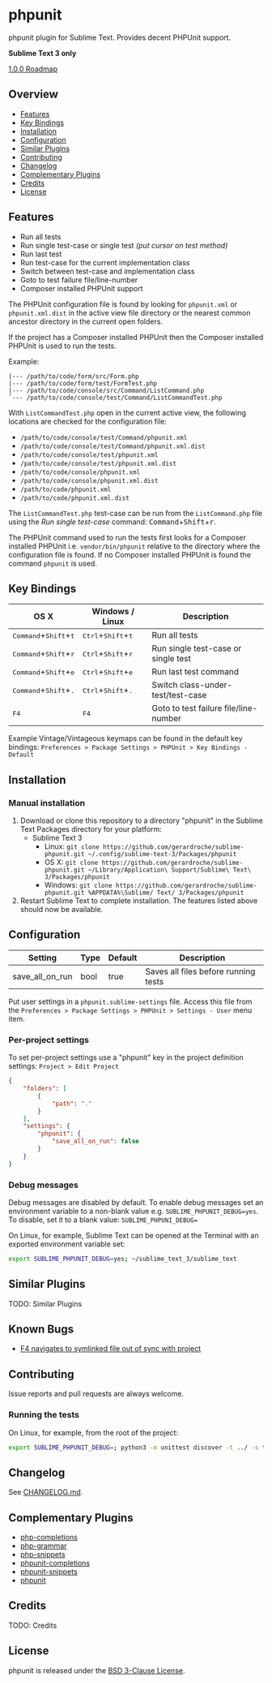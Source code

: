 # phpunit

phpunit plugin for Sublime Text. Provides decent PHPUnit support.

**Sublime Text 3 only**

[1.0.0 Roadmap](https://github.com/gerardroche/sublime-phpunit/issues/1)

## Overview

* [Features](#features)
* [Key Bindings](#key-bindings)
* [Installation](#installation)
* [Configuration](#configuration)
* [Similar Plugins](#similar-plugins)
* [Contributing](#contributing)
* [Changelog](#changelog)
* [Complementary Plugins](#complementary-plugins)
* [Credits](#credits)
* [License](#license)

## Features

* Run all tests
* Run single test-case or single test *(put cursor on test method)*
* Run last test 
* Run test-case for the current implementation class
* Switch between test-case and implementation class
* Goto to test failure file/line-number
* Composer installed PHPUnit support

The PHPUnit configuration file is found by looking for `phpunit.xml` or `phpunit.xml.dist` in the active view file directory or the nearest common ancestor directory in the current open folders.

If the project has a Composer installed PHPUnit then the Composer installed PHPUnit is used to run the tests.

Example:

    |--- /path/to/code/form/src/Form.php
    |--- /path/to/code/form/test/FormTest.php
    |--- /path/to/code/console/src/Command/ListCommand.php
    `--- /path/to/code/console/test/Command/ListCommandTest.php

With `ListCommandTest.php` open in the current active view, the following locations are checked for the configuration file:

* `/path/to/code/console/test/Command/phpunit.xml`
* `/path/to/code/console/test/Command/phpunit.xml.dist`
* `/path/to/code/console/test/phpunit.xml`
* `/path/to/code/console/test/phpunit.xml.dist`
* `/path/to/code/console/phpunit.xml`
* `/path/to/code/console/phpunit.xml.dist`
* `/path/to/code/phpunit.xml`
* `/path/to/code/phpunit.xml.dist`

The `ListCommandTest.php` test-case can be run from the `ListCommand.php` file using the *Run single test-case* command: <kbd>Command</kbd>+<kbd>Shift</kbd>+<kbd>r</kbd>.

The PHPUnit command used to run the tests first looks for a Composer installed PHPUnit i.e. `vendor/bin/phpunit` relative to the directory where the configuration file is found. If no Composer installed PHPUnit is found the command `phpunit` is used.

## Key Bindings

| OS X | Windows / Linux | Description |
|------|-----------------|--------------|
| <kbd>Command</kbd>+<kbd>Shift</kbd>+<kbd>t</kbd> | <kbd>Ctrl</kbd>+<kbd>Shift</kbd>+<kbd>t</kbd> | Run all tests |
| <kbd>Command</kbd>+<kbd>Shift</kbd>+<kbd>r</kbd> | <kbd>Ctrl</kbd>+<kbd>Shift</kbd>+<kbd>r</kbd> | Run single test-case or single test |
| <kbd>Command</kbd>+<kbd>Shift</kbd>+<kbd>e</kbd> | <kbd>Ctrl</kbd>+<kbd>Shift</kbd>+<kbd>e</kbd> | Run last test command |
| <kbd>Command</kbd>+<kbd>Shift</kbd>+<kbd>.</kbd> | <kbd>Ctrl</kbd>+<kbd>Shift</kbd>+<kbd>.</kbd> | Switch class-under-test/test-case |
| <kbd>F4</kbd> | <kbd>F4</kbd> | Goto to test failure file/line-number |

Example Vintage/Vintageous keymaps can be found in the default key bindings: `Preferences > Package Settings > PHPUnit > Key Bindings - Default`

## Installation

### Manual installation

1. Download or clone this repository to a directory "phpunit" in the Sublime Text Packages directory for your platform:
    * Sublime Text 3
        - Linux: `git clone https://github.com/gerardroche/sublime-phpunit.git ~/.config/sublime-text-3/Packages/phpunit`
        - OS X: `git clone https://github.com/gerardroche/sublime-phpunit.git ~/Library/Application\ Support/Sublime\ Text\ 3/Packages/phpunit`
        - Windows: `git clone https://github.com/gerardroche/sublime-phpunit.git %APPDATA%\Sublime/ Text/ 3/Packages/phpunit`
2. Restart Sublime Text to complete installation. The features listed above should now be available.

## Configuration

| Setting | Type | Default | Description |
|---------|------|---------|-------------|
| save_all_on_run | bool | true | Saves all files before running tests |

Put user settings in a `phpunit.sublime-settings` file. Access this file from the `Preferences > Package Settings > PHPUnit > Settings - User` menu item.

### Per-project settings

To set per-project settings use a "phpunit" key in the project definition settings: `Project > Edit Project`

```json
{
    "folders": [
        {
            "path": "."
        }
    ],
    "settings": {
        "phpunit": {
            "save_all_on_run": false
        }
    }
}
```

### Debug messages

Debug messages are disabled by default. To enable debug messages set an environment variable to a non-blank value e.g. `SUBLIME_PHPUNIT_DEBUG=yes`. To disable, set it to a blank value: `SUBLIME_PHPUNI_DEBUG=` 

On Linux, for example, Sublime Text can be opened at the Terminal with an exported environment variable set:

```sh
export SUBLIME_PHPUNIT_DEBUG=yes; ~/sublime_text_3/sublime_text
```

## Similar Plugins

TODO: Similar Plugins

## Known Bugs

* [F4 navigates to symlinked file out of sync with project](https://github.com/SublimeTextIssues/Core/issues/611)

## Contributing

Issue reports and pull requests are always welcome.

### Running the tests

On Linux, for example, from the root of the project:

```sh
export SUBLIME_PHPUNIT_DEBUG=; python3 -m unittest discover -t ../ -s tests/ --verbose
```

## Changelog

See [CHANGELOG.md](CHANGELOG.md).

## Complementary Plugins

* [php-completions]
* [php-grammar]
* [php-snippets]
* [phpunit-completions]
* [phpunit-snippets]
* [phpunit]

## Credits

TODO: Credits

## License

phpunit is released under the [BSD 3-Clause License][license].

[license]: LICENSE
[Package Control]: https://packagecontrol.io
[php-completions]: https://github.com/gerardroche/sublime-phpck
[php-fig]: http://www.php-fig.org
[php-grammar]: https://github.com/gerardroche/sublime-php-grammar
[php-snippets]: https://github.com/gerardroche/sublime-php-snippets
[phpunit-completions]: https://github.com/gerardroche/sublime-phpunitck
[phpunit-snippets]: https://github.com/gerardroche/sublime-phpunit-snippets
[phpunit]: https://github.com/gerardroche/sublime-phpunit
[semver]: http://semver.org
